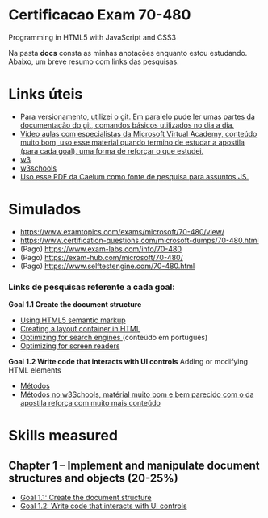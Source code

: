 # Certificacao Exam 70-480
Programming in HTML5 with JavaScript and CSS3

Na pasta **docs** consta as minhas anotações enquanto estou estudando. Abaixo, um breve resumo com links das pesquisas. 

# Links úteis
* [Para versionamento, utilizei o git. Em paralelo pude ler umas partes da documentação do git, comandos básicos utilizados no dia a dia.](https://git-scm.com/doc)
* [Vídeo aulas com especialistas da Microsoft Virtual Academy, conteúdo muito bom, uso esse material quando termino de estudar a apostila (para cada goal), uma forma de reforçar o que estudei.](https://channel9.msdn.com/Series/Developing-in-HTML5-with-JavaScript-and-CSS3-Jump-Start)
* [w3](https://www.w3.org/)
* [w3schools](https://www.w3schools.com/html/html5_intro.asp)
* [Uso esse PDF da Caelum como fonte de pesquisa para assuntos JS.](./docs/caelum-html-css-javascript)


# Simulados
* https://www.examtopics.com/exams/microsoft/70-480/view/
* https://www.certification-questions.com/microsoft-dumps/70-480.html
* (Pago) https://www.exam-labs.com/info/70-480
* (Pago) https://exam-hub.com/microsoft/70-480/
* (Pago) https://www.selftestengine.com/70-480.html


### Links de pesquisas referente a cada goal:

**Goal 1.1 Create the document structure**
* [Using HTML5 semantic markup](http://www.infocodify.com/html_dom/create_dom_structure)
* [Creating a layout container in HTML](http://www.infocodify.com/html_dom/creating_layout_container)
* [Optimizing for search engines ](https://danieldigital.com.br/blog/seo-tecnico-a-importancia-do-html5-semantico-para-melhorar-o-trafego-do-seu-site/)(conteúdo em português)
* [Optimizing for screen readers](w3.org/WAI/perspective-videos/speech/)

**Goal 1.2 Write code that interacts with UI controls**
Adding or modifying HTML elements
* [Métodos](https://tableless.com.br/entendendo-o-dom-document-object-model/)
* [Métodos no w3Schools, matérial muito bom e bem parecido com o da apostila reforça com muito mais conteúdo](https://www.w3schools.com/jsref/dom_obj_document.asp)


# Skills measured

## Chapter 1 – Implement and manipulate document structures and objects (20-25%)
* [Goal 1.1: Create the document structure](./chapter01/goal_1_1.html)
* [Goal 1.2: Write code that interacts with UI controls](./chapter01/goal_1_2.html)